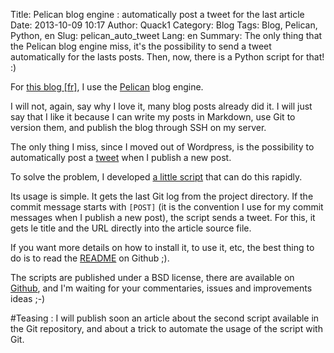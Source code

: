 Title: Pelican blog engine : automatically post a tweet for the last article
Date: 2013-10-09 10:17
Author: Quack1
Category: Blog
Tags: Blog, Pelican, Python, en
Slug: pelican_auto_tweet
Lang: en
Summary: The only thing that the Pelican blog engine miss, it's the possibility to send a tweet automatically for the lasts posts. Then, now, there is a Python script for that! :)

For [this blog [fr]]({filename}/blog_v3.md), I use the [Pelican](http://getpelican.com) blog engine.

I will not, again, say why I love it, many blog posts already did it. I will just say that I like it because I can write my posts in Markdown, use Git to version them, and publish the blog through SSH on my server.

The only thing I miss, since I moved out of Wordpress, is the possibility to automatically post a [tweet](https://twitter.com/_Quack1) when I publish a new post.

To solve the problem, I developed [a little script](https://github.com/quack1/pelican_auto_tweet) that can do this rapidly.

Its usage is simple. It gets the last Git log from the project directory. If the commit message starts with `[POST]` (it is the convention I use for my commit messages when I publish a new post), the script sends a tweet. For this, it gets le title and the URL directly into the article source file. 

If you want more details on how to install it, to use it, etc, the best thing to do is to read the [README](https://github.com/quack1/pelican_auto_tweet) on Github ;).

The scripts are published under a BSD license, there are available on [Github](https://github.com/quack1/pelican_auto_tweet), and I'm waiting for your commentaries, issues and improvements ideas ;-)

\#Teasing : I will publish soon an article about the second script available in the Git repository, and about a trick to automate the usage of the script with Git.